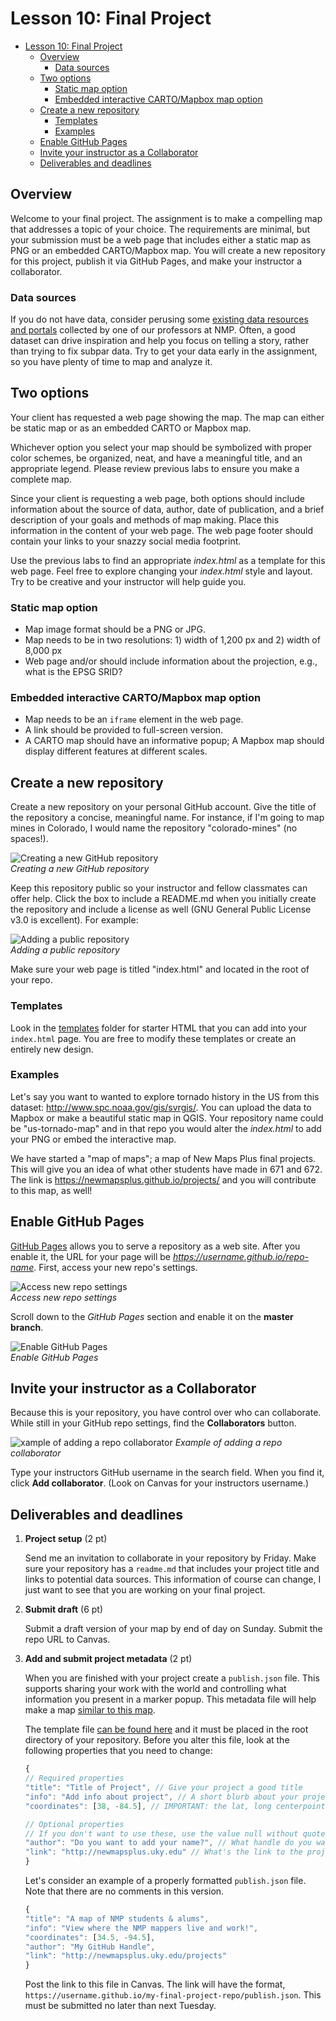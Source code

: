 # Lesson 10: Final Project

<!-- TOC -->

- [Lesson 10: Final Project](#lesson-10-final-project)
    - [Overview](#overview)
        - [Data sources](#data-sources)
    - [Two options](#two-options)
        - [Static map option](#static-map-option)
        - [Embedded interactive CARTO/Mapbox map option](#embedded-interactive-cartomapbox-map-option)
    - [Create a new repository](#create-a-new-repository)
        - [Templates](#templates)
        - [Examples](#examples)
    - [Enable GitHub Pages](#enable-github-pages)
    - [Invite your instructor as a Collaborator](#invite-your-instructor-as-a-collaborator)
    - [Deliverables and deadlines](#deliverables-and-deadlines)

<!-- /TOC -->

## Overview

Welcome to your final project. The assignment is to make a compelling map that addresses a topic of your choice. The requirements are minimal, but your submission must be a web page that includes either a static map as PNG or an embedded CARTO/Mapbox map. You will create a new repository for this project, publish it via GitHub Pages, and make your instructor a collaborator.

### Data sources

If you do not have data, consider perusing some [existing data resources and portals](https://github.com/rgdonohue/resources) collected by one of our professors at NMP. Often, a good dataset can drive inspiration and help you focus on telling a story, rather than trying to fix subpar data. Try to get your data early in the assignment, so you have plenty of time to map and analyze it.


## Two options

Your client has requested a web page showing the map. The map can either be static map or as an embedded CARTO or Mapbox map.

Whichever option you select your map should be symbolized with proper color schemes, be organized, neat, and have a meaningful title, and an appropriate legend. Please review previous labs to ensure you make a complete map.

Since your client is requesting a web page, both options should include information about the source of data, author, date of publication, and a brief description of your goals and methods of map making. Place this information in the content of your web page. The web page footer should contain your links to your snazzy social media footprint.

Use the previous labs to find an appropriate _index.html_ as a template for this web page. Feel free to explore changing your _index.html_ style and layout. Try to be creative and your instructor will help guide you.


### Static map option

* Map image format should be a PNG or JPG.
* Map needs to be in two resolutions: 1) width of 1,200 px and 2) width of 8,000 px
* Web page and/or should include information about the projection, e.g., what is the EPSG SRID?

### Embedded interactive CARTO/Mapbox map option

* Map needs to be an `iframe` element in the web page.
* A link should be provided to full-screen version.
* A CARTO map should have an informative popup; A Mapbox map should display different features at different scales.

## Create a new repository

Create a new repository on your personal GitHub account. Give the title of the repository a concise, meaningful name. For instance, if I'm going to map mines in Colorado, I would name the repository "colorado-mines" (no spaces!).

![Creating a new GitHub repository](images/10-new-repo-on-github.png)  
*Creating a new GitHub repository*

 Keep this repository public so your instructor and fellow classmates can offer help.  Click the box to include a README.md when you initially create the repository and include a license as well (GNU General Public License v3.0 is excellent). For example:

![Adding a public repository](images/git-new-repo.png)  
*Adding a public repository*

Make sure your web page is titled "index.html" and located in the root of your repo.

### Templates

Look in the [templates](templates) folder for starter HTML that you can add into your `index.html` page. You are free to modify these templates or create an entirely new design.

### Examples

Let's say you want to wanted to explore tornado history in the US from this dataset: http://www.spc.noaa.gov/gis/svrgis/. You can upload the data to Mapbox or make a beautiful static map in QGIS. Your repository name could be "us-tornado-map" and in that repo you would alter the _index.html_ to add your PNG or embed the interactive map.

We have started a "map of maps"; a map of New Maps Plus final projects. This will give you an idea of what other students have made in 671 and 672. The link is https://newmapsplus.github.io/projects/ and you will contribute to this map, as well!


## Enable GitHub Pages

[GitHub Pages](https://pages.github.com/) allows you to serve a repository as a web site. After you enable it, the URL for your page will be *https://username.github.io/repo-name*. First, access your new repo's settings.


![Access new repo settings](images/github-pages-0.png)  
*Access new repo settings*

Scroll down to the *GitHub Pages* section and enable it on the **master branch**.

![Enable GitHub Pages](images/github-pages-1.png)  
*Enable GitHub Pages*

## Invite your instructor as a Collaborator

Because this is your repository, you have control over who can collaborate. While still in your GitHub repo settings, find the **Collaborators** button.

![xample of adding a repo collaborator](images/github-settings.png)
*Example of adding a repo collaborator*

Type your instructors GitHub username in the search field. When you find it, click **Add collaborator**. (Look on Canvas for your instructors username.)


## Deliverables and deadlines

1. **Project setup** (2 pt)

    Send me an invitation to collaborate in your repository by Friday. Make sure your repository has a `readme.md` that includes your project title and links to potential data sources. This information of course can change, I just want to see that you are working on your final project.


3. **Submit draft** (6 pt)

    Submit a draft version of your map by end of day on Sunday. Submit the repo URL to Canvas.

2. **Add and submit project metadata** (2 pt)

    When you are finished with your project create a `publish.json` file. This supports sharing your work with the world and controlling what information you present in a marker popup. This metadata file will help make a map [similar to this map](https://newmapsplus.github.io/projects/).

    The template file [can be found here](templates/publish.json) and it must be placed in the root directory of your repository. Before you alter this file, look at the following properties that you need to change:

     ```js
    {
    // Required properties
    "title": "Title of Project", // Give your project a good title
    "info": "Add info about project", // A short blurb about your project
    "coordinates": [38, -84.5], // IMPORTANT: the lat, long centerpoint of your project

    // Optional properties
    // If you don't want to use these, use the value null without quotes.
    "author": "Do you want to add your name?", // What handle do you want to use?
    "link": "http://newmapsplus.uky.edu" // What's the link to the project or your social media?
    }
    ```

    Let's consider an example of a properly formatted `publish.json` file. Note that there are no comments in this version.

    ```js
    {
    "title": "A map of NMP students & alums",
    "info": "View where the NMP mappers live and work!",
    "coordinates": [34.5, -94.5],
    "author": "My GitHub Handle",
    "link": "http://newmapsplus.uky.edu/projects"
    }
    ```

    Post the link to this file in Canvas. The link will have the format, ` https://username.github.io/my-final-project-repo/publish.json`. This must be submitted no later than next Tuesday.

